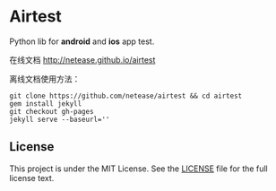 Airtest
=====
Python lib for **android** and **ios** app test.

在线文档 <http://netease.github.io/airtest>

离线文档使用方法：

	git clone https://github.com/netease/airtest && cd airtest
	gem install jekyll
	git checkout gh-pages
	jekyll serve --baseurl=''

## License
This project is under the MIT License. See the [LICENSE](LICENSE) file for the full license text.
